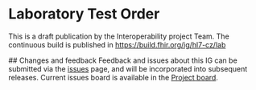 # Laboratory Test Order

This is a draft publication by the Interoperability project Team. The continuous build is published in https://build.fhir.org/ig/hl7-cz/lab

## Changes and feedback
Feedback and issues about this IG can be submitted via the [issues](https://github.com/HL7-cz/lab-order/issues) page, and will be incorporated into subsequent releases. Current issues board is available in the [Project board](https://github.com/orgs/HL7-cz/projects/4).

